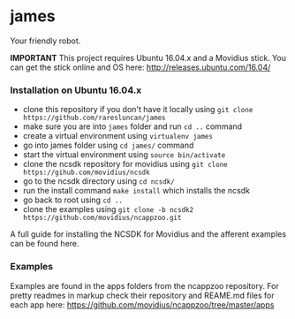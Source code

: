 # james
Your friendly robot.

**IMPORTANT** This project requires Ubuntu 16.04.x and a Movidius stick. You can get the stick online and OS here: http://releases.ubuntu.com/16.04/

### Installation on Ubuntu 16.04.x
- clone this repository if you don't have it locally using `git clone https://github.com/raresluncan/james`
- make sure you are into `james` folder and run `cd ..` command
- create a virtual environment using `virtualenv james`
- go into james folder using `cd james/` command
- start the virtual environment using `source bin/activate`
- clone the ncsdk repository for movidius using `git clone https://gihub.com/movidius/ncsdk`
- go to the ncsdk directory using `cd ncsdk/`
- run the install command `make install` which installs the ncsdk
- go back to root using `cd ..`
- clone the examples using `git clone -b ncsdk2 https://github.com/movidius/ncappzoo.git`


A full guide for installing the NCSDK for Movidius and the afferent examples can be found here.

### Examples
Examples are found in the apps folders from the ncappzoo repository. For pretty readmes in markup check their repository and REAME.md files for each app here: https://github.com/movidius/ncappzoo/tree/master/apps
